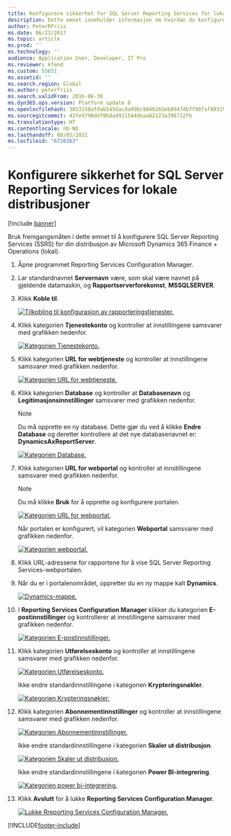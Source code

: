 ```yaml
---
title: Konfigurere sikkerhet for SQL Server Reporting Services for lokale distribusjoner
description: Dette emnet inneholder informasjon om hvordan du konfigurerer SQL Server Reporting Services (SSRS) for en lokal distribusjon.
author: PeterRFriis
ms.date: 06/23/2017
ms.topic: article
ms.prod: ''
ms.technology: ''
audience: Application User, Developer, IT Pro
ms.reviewer: kfend
ms.custom: 55651
ms.assetid: ''
ms.search.region: Global
ms.author: peterfriis
ms.search.validFrom: 2016-08-30
ms.dyn365.ops.version: Platform update 8
ms.openlocfilehash: 3853158afdab545dacda996c984b265eb8947db7f90faf80319841eb01c14910
ms.sourcegitcommit: 42fe9790ddf0bdad911544deaa82123a396712fb
ms.translationtype: HT
ms.contentlocale: nb-NO
ms.lasthandoff: 08/05/2021
ms.locfileid: "6726363"
---
```

# <a name="configure-sql-server-reporting-services-for-on-premises-deployments"></a>Konfigurere sikkerhet for SQL Server Reporting Services for lokale distribusjoner

[!include [banner](../includes/banner.md)]

Bruk fremgangsmåten i dette emnet til å konfigurere SQL Server Reporting Services (SSRS) for din distribusjon av Microsoft Dynamics 365 Finance + Operations (lokal).

1. Åpne programmet Reporting Services Configuration Manager.
2. Lar standardnavnet **Servernavn** være, som skal være navnet på gjeldende datamaskin, og **Rapportserverforekomst**, **MSSQLSERVER**.
3. Klikk **Koble til**.

    [![Tilkobling til konfigurasjon av rapporteringstjenester.](./media/ssrs-config-manager-01.png)](./media/ssrs-config-manager-01.png)

4. Klikk kategorien **Tjenestekonto** og kontroller at innstillingene samsvarer med grafikken nedenfor.

    [![Kategorien Tjenestekonto.](./media/ssrs-config-manager-02.png)](./media/ssrs-config-manager-02.png)

5. Klikk kategorien **URL for webtjeneste** og kontroller at innstillingene samsvarer med grafikken nedenfor.

    [![Kategorien URL for webtjeneste.](./media/ssrs-config-manager-03.png)](./media/ssrs-config-manager-03.png)

6. Klikk kategorien **Database** og kontroller at **Databasenavn** og **Legitimasjonsinnstillinger** samsvarer med grafikken nedenfor.

    > [!NOTE]
    > Du må opprette en ny database. Dette gjør du ved å klikke **Endre Database** og deretter kontrollere at det nye databasenavnet er: **DynamicsAxReportServer**.

    [![Kategorien Database.](./media/ssrs-config-manager-04.png)](./media/ssrs-config-manager-04.png)

7. Klikk kategorien **URL for webportal** og kontroller at innstillingene samsvarer med grafikken nedenfor.

    > [!NOTE]
    > Du må klikke **Bruk** for å opprette og konfigurere portalen.

    [![Kategorien URL for webportal.](./media/ssrs-config-manager-05.png)](./media/ssrs-config-manager-05.png)

    Når portalen er konfigurert, vil kategorien **Webportal** samsvarer med grafikken nedenfor.

    [![Kategorien webportal.](./media/ssrs-config-manager-06.png)](./media/ssrs-config-manager-06.png)

8. Klikk URL-adressene for rapportene for å vise SQL Server Reporting Services-webportalen.
9. Når du er i portalenområdet, oppretter du en ny mappe kalt **Dynamics**.

    [![Dynamics-mappe.](./media/ssrs-config-manager-07.png)](./media/ssrs-config-manager-07.png)

10. I **Reporting Services Configuration Manager** klikker du kategorien **E-postinnstillinger** og kontrollerer at innstillingene samsvarer med grafikken nedenfor.

    [![Kategorien E-postinnstillinger.](./media/ssrs-config-manager-08.png)](./media/ssrs-config-manager-08.png)

11. Klikk kategorien **Utførelseskonto** og kontroller at innstillingene samsvarer med grafikken nedenfor.

    [![Kategorien Utførelseskonto.](./media/ssrs-config-manager-09.png)](./media/ssrs-config-manager-09.png)

    Ikke endre standardinnstillingene i kategorien **Krypteringsnøkler**.

    [![Kategorien Krypteringsnøkler.](./media/ssrs-config-manager-10.png)](./media/ssrs-config-manager-10.png)

12. Klikk kategorien **Abonnementinnstillinger** og kontroller at innstillingene samsvarer med grafikken nedenfor.

    [![Kategorien Abonnementinnstillinger.](./media/ssrs-config-manager-11.png)](./media/ssrs-config-manager-11.png)

    Ikke endre standardinnstillingene i kategorien **Skaler ut distribusjon**.

    [![Kategorien Skaler ut distribusjon.](./media/ssrs-config-manager-12.png)](./media/ssrs-config-manager-12.png)

    Ikke endre standardinnstillingene i kategorien **Power BI-integrering**.

    [![Kategorien power bi-integrering.](./media/ssrs-config-manager-13.png)](./media/ssrs-config-manager-13.png)

13. Klikk **Avslutt** for å lukke **Reporting Services Configuration Manager**.

    [![Lukke Rreporting Services Configuration Manager.](./media/ssrs-config-manager-14.png)](./media/ssrs-config-manager-14.png)


[!INCLUDE[footer-include](../../../includes/footer-banner.md)]
